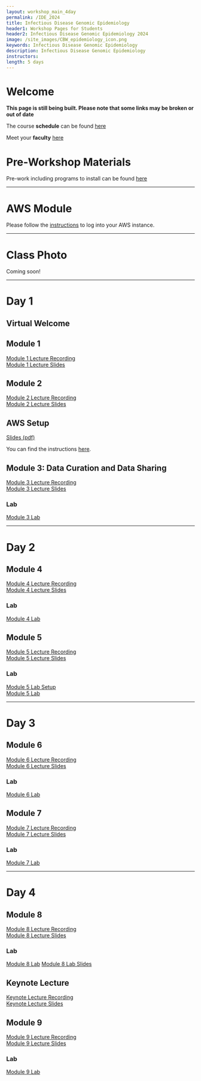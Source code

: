 ```yaml
---
layout: workshop_main_4day
permalink: /IDE_2024
title: Infectious Disease Genomic Epidemiology
header1: Workshop Pages for Students
header2: Infectious Disease Genomic Epidemiology 2024
image: /site_images/CBW_epidemiology_icon.png
keywords: Infectious Disease Genomic Epidemiology
description: Infectious Disease Genomic Epidemiology
instructors: 
length: 5 days
---
```


# Welcome <a id="welcome"></a> 

**This page is still being built. Please note that some links may be broken or out of date**

The course **schedule** can be found [here](https://bioinformaticsdotca.github.io/IDE_2024_schedule)

Meet your **faculty** [here]()

# Pre-Workshop Materials <a id="preworkshop"></a>
Pre-work including programs to install can be found [here]()

***
# AWS Module <a id="preworkshop"></a>

Please follow the [instructions](https://bioinformaticsdotca.github.io/AWS_setup) to log into your AWS instance.  
<!-- The content for our AWS/Unix review session on April 17th can be found [here](/AWS_IDE23).  
The schedule for this session can be found [here](https://bioinformaticsdotca.github.io/AWS_IDE23_Schedule).   -->


***
# Class Photo

Coming soon!  

***

# Day 1 <a id="day1"></a>

## Virtual Welcome

<!-- *<font color="#827e9c"> Nia Hughes</font>* -->

## Module 1

<!-- *<font color="#827e9c">William Hsiao</font>*   -->

[Module 1 Lecture Recording]()  
[Module 1 Lecture Slides]()  


## Module 2
<!-- *<font color="#827e9c">Fiona Brinkman</font>*   -->

[Module 2 Lecture Recording]()  
[Module 2 Lecture Slides]()  

 

## AWS Setup
<!-- *<font color="#827e9c">Zhibin Lu</font>*   -->

[Slides (pdf)]()  

You can find the instructions [here](https://bioinformaticsdotca.github.io/AWS_setup).

## Module 3: Data Curation and Data Sharing

<!-- *<font color="#827e9c">Emma Griffiths</font>*   -->

[Module 3 Lecture Recording]()  
[Module 3 Lecture Slides]()

### Lab
 
[Module 3 Lab]()


***
# Day 2 <a id="day2"></a>

## Module 4

<!-- *<font color="#827e9c">Jared Simpson</font>*   -->

[Module 4 Lecture Recording]()  
[Module 4 Lecture Slides]()

### Lab

[Module 4 Lab]()


## Module 5

<!-- *<font color="#827e9c">Ed Taboada</font>*   -->

[Module 5 Lecture Recording]()  
[Module 5 Lecture Slides]()

### Lab
 
[Module 5 Lab Setup]()  
[Module 5 Lab]()



***
# Day 3 <a id="day3"></a>


## Module 6

<!-- *<font color="#827e9c">Andrew McArthur</font>*   -->

[Module 6 Lecture Recording]()  
[Module 6 Lecture Slides]()

### Lab
 
[Module 6 Lab]()



## Module 7

<!-- *<font color="#827e9c">Finlay Maguire</font>*   -->

[Module 7 Lecture Recording]()  
[Module 7 Lecture Slides]()
 
### Lab

[Module 7 Lab]()



***
# Day 4 <a id="day4"></a>


## Module 8

<!-- *<font color="#827e9c">Aaron Petkau</font>*   -->

[Module 8 Lecture Recording]()  
[Module 8 Lecture Slides]()

### Lab
[Module 8 Lab]()
[Module 8 Lab Slides]()


## Keynote Lecture

<!-- *<font color="#827e9c">Dr. Samira Mubareka</font>* -->

[Keynote Lecture Recording]()  
[Keynote Lecture Slides]()



## Module 9

<!-- *<font color="#827e9c">Gary Van Domselaar</font>*   -->

[Module 9 Lecture Recording]()  
[Module 9 Lecture Slides]()

### Lab
[Module 9 Lab]()


<!-- # Post-Workshop Materials <a id="postworkshop"></a> -->
